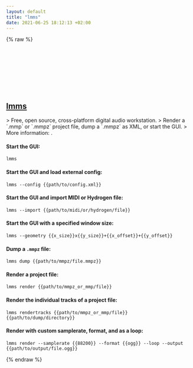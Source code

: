 ```yaml
---
layout: default
title: "lmms"
date: 2021-06-25 18:12:13 +02:00
---
```

{% raw %}
<h2 id="lmms">
  <a href="/en/common/lmms.html">lmms</a> <a href="#lmms"><svg class="icon">
    <use href="/assets/images/unicode_sprite.svg#link" />
  </svg></a>
</h2>
> Free, open source, cross-platform digital audio workstation.
> Render a `.mmp` or `.mmpz` project file, dump a `.mmpz` as XML, or start the GUI.
> More information: <https://lmms.io>.

#### Start the GUI:
```shell
lmms
```
#### Start the GUI and load external config:
```shell
lmms --config {{path/to/config.xml}}
```
#### Start the GUI and import MIDI or Hydrogen file:
```shell
lmms --import {{path/to/midi/or/hydrogen/file}}
```
#### Start the GUI with a specified window size:
```shell
lmms --geometry {{x_size}}x{{y_size}}+{{x_offset}}+{{y_offset}}
```
#### Dump a `.mmpz` file:
```shell
lmms dump {{path/to/mmpz/file.mmpz}}
```
#### Render a project file:
```shell
lmms render {{path/to/mmpz_or_mmp/file}}
```
#### Render the individual tracks of a project file:
```shell
lmms rendertracks {{path/to/mmpz_or_mmp/file}} {{path/to/dump/directory}}
```
#### Render with custom samplerate, format, and as a loop:
```shell
lmms render --samplerate {{88200}} --format {{ogg}} --loop --output {{path/to/output/file.ogg}}
```
{% endraw %}